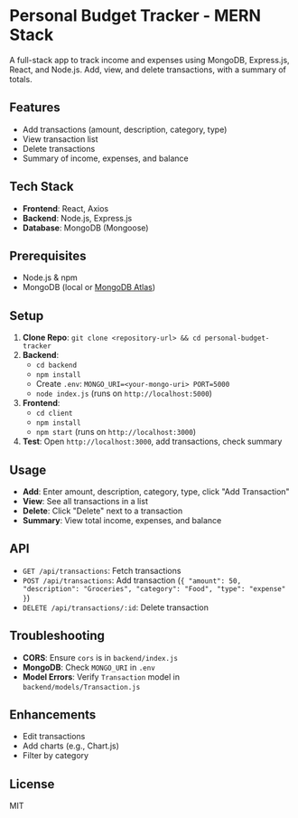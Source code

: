 # Personal Budget Tracker - MERN Stack

A full-stack app to track income and expenses using MongoDB, Express.js, React, and Node.js. Add, view, and delete transactions, with a summary of totals.

## Features
- Add transactions (amount, description, category, type)
- View transaction list
- Delete transactions
- Summary of income, expenses, and balance

## Tech Stack
- **Frontend**: React, Axios
- **Backend**: Node.js, Express.js
- **Database**: MongoDB (Mongoose)

## Prerequisites
- Node.js & npm
- MongoDB (local or [MongoDB Atlas](https://www.mongodb.com/cloud/atlas))

## Setup
1. **Clone Repo**: `git clone <repository-url> && cd personal-budget-tracker`
2. **Backend**:
   - `cd backend`
   - `npm install`
   - Create `.env`: `MONGO_URI=<your-mongo-uri> PORT=5000`
   - `node index.js` (runs on `http://localhost:5000`)
3. **Frontend**:
   - `cd client`
   - `npm install`
   - `npm start` (runs on `http://localhost:3000`)
4. **Test**: Open `http://localhost:3000`, add transactions, check summary

## Usage
- **Add**: Enter amount, description, category, type, click "Add Transaction"
- **View**: See all transactions in a list
- **Delete**: Click "Delete" next to a transaction
- **Summary**: View total income, expenses, and balance

## API
- `GET /api/transactions`: Fetch transactions
- `POST /api/transactions`: Add transaction (`{ "amount": 50, "description": "Groceries", "category": "Food", "type": "expense" }`)
- `DELETE /api/transactions/:id`: Delete transaction

## Troubleshooting
- **CORS**: Ensure `cors` is in `backend/index.js`
- **MongoDB**: Check `MONGO_URI` in `.env`
- **Model Errors**: Verify `Transaction` model in `backend/models/Transaction.js`

## Enhancements
- Edit transactions
- Add charts (e.g., Chart.js)
- Filter by category

## License
MIT

